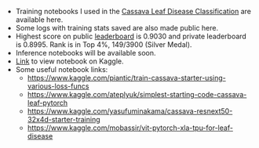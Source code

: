 - Training notebooks I used in the [Cassava Leaf Disease Classification](https://www.kaggle.com/c/cassava-leaf-disease-classification) are available here.  
- Some logs with training stats saved are also made public here. 
- Highest score on public [leaderboard](https://www.kaggle.com/c/cassava-leaf-disease-classification/leaderboard) is 0.9030 and private leaderboard is 0.8995. Rank is in Top 4%, 149/3900 (Silver Medal).
- Inference notebooks will be available soon.  
- [Link](https://www.kaggle.com/sanchitvj/stratified-k-fold-and-multiple-configs) to view notebook on Kaggle.  
- Some useful notebook links:  
  - https://www.kaggle.com/piantic/train-cassava-starter-using-various-loss-funcs  
  - https://www.kaggle.com/ateplyuk/simplest-starting-code-cassava-leaf-pytorch  
  - https://www.kaggle.com/yasufuminakama/cassava-resnext50-32x4d-starter-training  
  - https://www.kaggle.com/mobassir/vit-pytorch-xla-tpu-for-leaf-disease  
